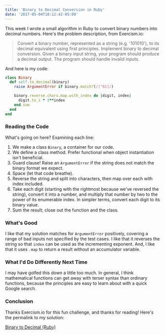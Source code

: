 ```yaml
---
title: 'Binary to Decimal Conversion in Ruby'
date: '2017-05-04T18:12:42-05:00'
---
```


This week I wrote a small algorithm in Ruby to convert binary numbers into
decimal numbers. Here's the problem description, from Exercism.io:

> Convert a binary number, represented as a string (e.g. '101010'), to its
> decimal equivalent using first principles. Implement binary to decimal
> conversion. Given a binary input string, your program should produce a
> decimal output. The program should handle invalid inputs.

And here is my code:

```ruby
class Binary
  def self.to_decimal(binary)
    raise ArgumentError if binary.match?(/[^01]/)

    binary.reverse.chars.map.with_index do |digit, index|
      digit.to_i * 2**index
    end.sum
  end
end
```

### Reading the Code

What's going on here? Examining each line:

1. We make a class `Binary`, a container for our code.
2. We define a class method. Prefer functional when object instantiation isn't
   beneficial.
3. Guard clause! Raise an `ArgumentError` if the string does not match the
   binary format we expect.
4. Space (let that code breathe).
5. Reverse the string and split into characters, then map over each with index included.
6. Take each digit (starting with the rightmost because we've reversed the
   string), convert it into a number, and multiply that number by two to the power
   of its enumerable index. In simpler terms, convert each digit to its binary value.
7. Sum the result; close out the function and the class.

### What's Good

I like that my solution matches for `ArgumentError` positively, covering a
range of bad inputs not specified by the test cases. I like that it reverses
the string so that `index` can be used as the incrementing exponent. And, I
like that it uses `.map` to return a result without an accumulator variable.

### What I'd Do Differently Next Time

I may have golfed this down a little too much. In general, I think mathematical
functions can get away with terser syntax than ordinary functions, because the
principles are easy to learn about with a quick Google search.

### Conclusion

Thanks Exercism.io for this fun challenge, and thanks for reading! Here's the
permalink to my solution:

[Binary to Decimal (Ruby)](http://exercism.io/submissions/984465dbdfba47f3979f6056b8e88d06)

